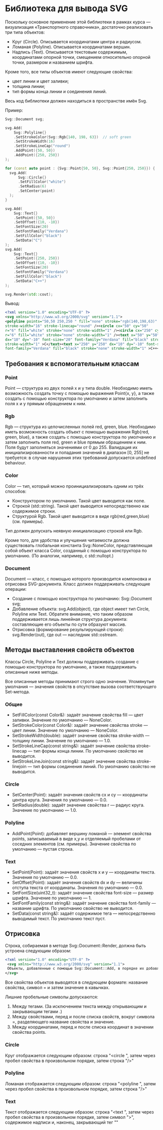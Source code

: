 # Библиотека для вывода SVG

Поскольку основное применение этой библиотеки в рамках курса — визуализация «Транспортного справочника», достаточно реализовать три типа объектов:

* Круг (Circle). Описывается координатами центра и радиусом.
* Ломаная (Polyline). Описывается координатами вершин.
* Надпись (Text). Описывается текстовым содержимым, координатами опорной точки, смещением относительно опорной точки, размером и названием шрифта.

Кроме того, все типы объектов имеют следующие свойства:

* цвет линии и цвет заливки;
* толщина линии;
* тип формы конца линии и соединения линий.

Весь код библиотеки должен находиться в пространстве имён Svg.

Пример:

```cpp
Svg::Document svg;

svg.Add(
    Svg::Polyline{}
    .SetStrokeColor(Svg::Rgb{140, 198, 63})  // soft green
    .SetStrokeWidth(16)
    .SetStrokeLineCap("round")
    .AddPoint({50, 50})
    .AddPoint({250, 250})
);

for (const auto point : {Svg::Point{50, 50}, Svg::Point{250, 250}}) {
  svg.Add(
      Svg::Circle{}
      .SetFillColor("white")
      .SetRadius(6)
      .SetCenter(point)
  );
}

svg.Add(
    Svg::Text{}
    .SetPoint({50, 50})
    .SetOffset({10, -10})
    .SetFontSize(20)
    .SetFontFamily("Verdana")
    .SetFillColor("black")
    .SetData("C")
);
svg.Add(
    Svg::Text{}
    .SetPoint({250, 250})
    .SetOffset({10, -10})
    .SetFontSize(20)
    .SetFontFamily("Verdana")
    .SetFillColor("black")
    .SetData("C++")
);

svg.Render(std::cout);
```

Вывод:

```svg
<?xml version="1.0" encoding="UTF-8" ?>
<svg xmlns="http://www.w3.org/2000/svg" version="1.1">
<polyline points="50,50 250,250 " fill="none" stroke="rgb(140,198,63)" 
stroke-width="16" stroke-linecap="round" /><circle cx="50" cy="50" 
r="6" fill="white" stroke="none" stroke-width="1" /><circle cx="250" cy="250" 
r="6" fill="white" stroke="none" stroke-width="1" /><text x="50" y="50" 
dx="10" dy="-10" font-size="20" font-family="Verdana" fill="black" stroke="none" 
stroke-width="1" >C</text><text x="250" y="250" dx="10" dy="-10" font-size="20" 
font-family="Verdana" fill="black" stroke="none" stroke-width="1" >C++</text></svg>
```

## Требования к вспомогательным классам

### Point

Point — структура из двух полей x и y типа double. Необходимо иметь возможность создать точку с помощью выражения Point{x, y}, а также создать с помощью конструктора по умолчанию и затем заполнить поля x и y прямым обращением к ним.

### Rgb

Rgb — структура из целочисленных полей red, green, blue. Необходимо иметь возможность создать объект с помощью выражения Rgb{red, green, blue}, а также создать с помощью конструктора по умолчанию и затем заполнить поля red, green и blue прямым обращением к ним. Поля будут заполняться значениями от 0 до 255. Валидация их инициализированности и попадания значений в диапазон [0, 255] не требуется: в случае нарушения этих требований допускается undefined behaviour.


### Color

Color — тип, который можно проинициализировать одним из трёх способов:

* Конструктором по умолчанию. Такой цвет выводится как none.
* Строкой (std::string). Такой цвет выводится непосредственно как содержимое строки.
* Структурой Rgb. Такой цвет выводится в виде rgb(red,green,blue) (см. примеры).

Тип должен допускать неявную инициализацию строкой или Rgb.

Кроме того, для удобства и улучшения читаемости должна существовать глобальная константа Svg::NoneColor, представляющая собой объект класса Color, созданный с помощью конструктора по умолчанию. (По аналогии, например, с std::nullopt.)

### Document

Document — класс, с помощью которого производится компоновка и отрисовка SVG-документа. Класс должен поддерживать следующие операции:

* Создание с помощью конструктора по умолчанию: Svg::Document svg;
* Добавление объекта: svg.Add(object), где object имеет тип Circle, Polyline или Text. Обратите внимание, что таким образом поддерживается лишь линейная структура документа: составляющие его объекты по сути образуют массив.
* Отрисовка (формирование результирующей строки): svg.Render(out), где out — наследник std::ostream.

## Методы выставления свойств объектов

Классы Circle, Polyline и Text должны поддерживать создание с помощью конструктора по умолчанию, а также поддерживать описанные ниже методы.

Все описанные методы принимают строго одно значение. Упомянутые умолчания — значения свойств в отсутствие вызова соответствующего Set-метода.

### Общие

* SetFillColor(const Color&): задаёт значение свойства fill — цвет заливки. Значение по умолчанию — NoneColor.
* SetStrokeColor(const Color&): задаёт значение свойства stroke — цвет линии. Значение по умолчанию — NoneColor.
* SetStrokeWidth(double): задаёт значение свойства stroke-width — толщину линии. Значение по умолчанию — 1.0.
* SetStrokeLineCap(const string&): задаёт значение свойства stroke-linecap — тип формы конца линии. По умолчанию свойство не выводится.
* SetStrokeLineJoin(const string&): задаёт значение свойства stroke-linejoin — тип формы соединения линий. По умолчанию свойство не выводится.

### Circle

* SetCenter(Point): задаёт значения свойств cx и cy — координаты центра круга. Значения по умолчанию — 0.0.
* SetRadius(double): задаёт значение свойства r — радиус круга. Значение по умолчанию — 1.0.

### Polyline

* AddPoint(Point): добавляет вершину ломаной — элемент свойства points, записываемый в виде x,y и отделяемый пробелами от соседних элементов (см. примеры). Значение свойства по умолчанию — пустая строка.

### Text

* SetPoint(Point): задаёт значения свойств x и y — координаты текста. Значения по умолчанию — 0.0.
* SetOffset(Point): задаёт значения свойств dx и dy — величины отступа текста от координаты. Значения по умолчанию — 0.0.
* SetFontSize(uint32_t): задаёт значение свойства font-size — размер шрифта. Значение по умолчанию — 1.
* SetFontFamily(const string&): задаёт значение свойства font-family — название шрифта. По умолчанию свойство не выводится.
* SetData(const string&): задаёт содержимое тега <text> — непосредственно выводимый текст. По умолчанию текст пуст.

## Отрисовка

Строка, собираемая в методе Svg::Document::Render, должна быть устроена следующим образом:

```svg
<?xml version="1.0" encoding="UTF-8" ?>
 <svg xmlns="http://www.w3.org/2000/svg" version="1.1">
 Объекты, добавленные с помощью Svg::Document::Add, в порядке их добавления.
</svg>
```

Все свойства объектов выводятся в следующем формате: название свойства, символ = и затем значение в кавычках.

Лишние пробельные символы допускаются:

1. Между тегами. (За исключением текста между открывающим и закрывающим тегами <text>.)
1. Между свойствами, перед и после списка свойств, вокруг символа =, разделяющего название свойства и значение.
1. Между координатами, перед и после списка координат в значении свойства points.

### Circle

Круг отображается следующим образом: строка "<circle ", затем через пробел свойства в произвольном порядке, затем строка "/>"

### Polyline

Ломаная отображается следующим образом: строка "<polyline ", затем через пробел свойства в произвольном порядке, затем строка "/>"

### Text

Текст отображается следующим образом: строка "<text ", затем через пробел свойства в произвольном порядке, затем символ ">", содержимое надписи и, наконец, закрывающий тег "</text>"
